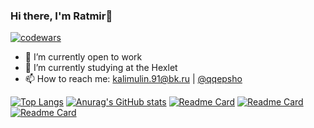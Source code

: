 ### Hi there, I'm Ratmir👋

[![codewars](https://www.codewars.com/users/ovsy/badges/large)](https://www.codewars.com/users/ovsy)

- 🧰 I’m currently open to work
- 🌱 I’m currently studying at the Hexlet
- 📫 How to reach me: kalimulin.91@bk.ru | [@qqepsho](https://telegram.me/qqepsho)



[![Top Langs](https://github-readme-stats.vercel.app/api/top-langs/?username=ovsy1)](https://github.com/ovsy1/github-readme-stats)
[![Anurag's GitHub stats](https://github-readme-stats.vercel.app/api?username=ovsy1)](https://github.com/ovsy1/github-readme-stats)
[![Readme Card](https://github-readme-stats.vercel.app/api/pin/?username=ovsy1&repo=RSSaggregator)](https://github.com/ovsy1/RSSaggregator)
[![Readme Card](https://github-readme-stats.vercel.app/api/pin/?username=ovsy1&repo=genDiff)](https://github.com/ovsy1/genDiff)
[![Readme Card](https://github-readme-stats.vercel.app/api/pin/?username=ovsy1&repo=Brain-game)](https://github.com/ovsy1/Brain-game)
